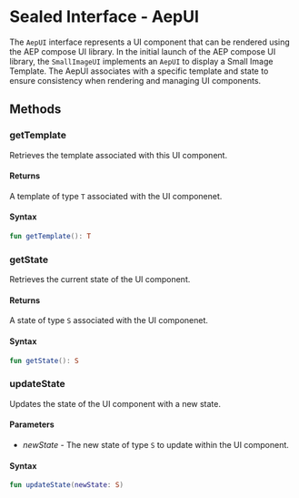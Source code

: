 # Sealed Interface - AepUI

The `AepUI` interface represents a UI component that can be rendered using the AEP compose UI library. In the initial launch of the AEP compose UI library, the `SmallImageUI` implements an `AepUI`  to display a Small Image Template. The AepUI associates with a specific template and state to ensure consistency when rendering and managing UI components.
## Methods

### getTemplate 

Retrieves the template associated with this UI component.

#### Returns

A template of type `T` associated with the UI componenet.

#### Syntax

``` kotlin
fun getTemplate(): T
```

### getState 

Retrieves the current state of the UI component.

#### Returns

A state of type `S` associated with the UI componenet.

#### Syntax

``` kotlin
fun getState(): S
```

### updateState 

Updates the state of the UI component with a new state.

#### Parameters

- _newState_ - The new state of type `S` to update within the UI component.

#### Syntax

``` kotlin
fun updateState(newState: S)
```

